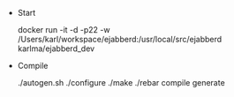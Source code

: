
* Start

    docker run -it -d -p22 -w /Users/karl/workspace/ejabberd:/usr/local/src/ejabberd karlma/ejabberd_dev

* Compile 

    ./autogen.sh
    ./configure
    ./make
    ./rebar compile generate
